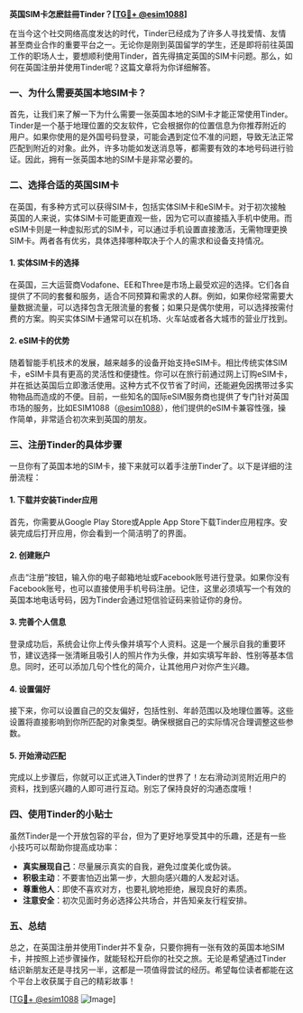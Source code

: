 **英国SIM卡怎麽註冊Tinder？[[TG💪+ @esim1088](https://t.me/s/esim1088)]**

在当今这个社交网络高度发达的时代，Tinder已经成为了许多人寻找爱情、友情甚至商业合作的重要平台之一。无论你是刚到英国留学的学生，还是即将前往英国工作的职场人士，要想顺利使用Tinder，首先得搞定英国的SIM卡问题。那么，如何在英国注册并使用Tinder呢？这篇文章将为你详细解答。

### 一、为什么需要英国本地SIM卡？

首先，让我们来了解一下为什么需要一张英国本地的SIM卡才能正常使用Tinder。Tinder是一个基于地理位置的交友软件，它会根据你的位置信息为你推荐附近的用户。如果你使用的是外国号码登录，可能会遇到定位不准的问题，导致无法正常匹配到附近的对象。此外，许多功能如发送消息等，都需要有效的本地号码进行验证。因此，拥有一张英国本地的SIM卡是非常必要的。

### 二、选择合适的英国SIM卡

在英国，有多种方式可以获得SIM卡，包括实体SIM卡和eSIM卡。对于初次接触英国的人来说，实体SIM卡可能更直观一些，因为它可以直接插入手机中使用。而eSIM卡则是一种虚拟形式的SIM卡，可以通过手机设置直接激活，无需物理更换SIM卡。两者各有优劣，具体选择哪种取决于个人的需求和设备支持情况。

#### 1. 实体SIM卡的选择

在英国，三大运营商Vodafone、EE和Three是市场上最受欢迎的选择。它们各自提供了不同的套餐和服务，适合不同预算和需求的人群。例如，如果你经常需要大量数据流量，可以选择包含无限流量的套餐；如果只是偶尔使用，可以选择按需付费的方案。购买实体SIM卡通常可以在机场、火车站或者各大城市的营业厅找到。

#### 2. eSIM卡的优势

随着智能手机技术的发展，越来越多的设备开始支持eSIM卡。相比传统实体SIM卡，eSIM卡具有更高的灵活性和便捷性。你可以在旅行前通过网上订购eSIM卡，并在抵达英国后立即激活使用。这种方式不仅节省了时间，还能避免因携带过多实物物品而造成的不便。目前，一些知名的国际eSIM服务商也提供了专门针对英国市场的服务，比如ESIM1088（[@esim1088](https://t.me/s/esim1088)），他们提供的eSIM卡兼容性强，操作简单，非常适合初次来到英国的朋友。

### 三、注册Tinder的具体步骤

一旦你有了英国本地的SIM卡，接下来就可以着手注册Tinder了。以下是详细的注册流程：

#### 1. 下载并安装Tinder应用

首先，你需要从Google Play Store或Apple App Store下载Tinder应用程序。安装完成后打开应用，你会看到一个简洁明了的界面。

#### 2. 创建账户

点击“注册”按钮，输入你的电子邮箱地址或Facebook账号进行登录。如果你没有Facebook账号，也可以直接使用手机号码注册。记住，这里必须填写一个有效的英国本地电话号码，因为Tinder会通过短信验证码来验证你的身份。

#### 3. 完善个人信息

登录成功后，系统会让你上传头像并填写个人资料。这是一个展示自我的重要环节，建议选择一张清晰且吸引人的照片作为头像，并如实填写年龄、性别等基本信息。同时，还可以添加几句个性化的简介，让其他用户对你产生兴趣。

#### 4. 设置偏好

接下来，你可以设置自己的交友偏好，包括性别、年龄范围以及地理位置等。这些设置将直接影响到你所匹配的对象类型。确保根据自己的实际情况合理调整这些参数。

#### 5. 开始滑动匹配

完成以上步骤后，你就可以正式进入Tinder的世界了！左右滑动浏览附近用户的资料，找到感兴趣的人即可进行互动。别忘了保持良好的沟通态度哦！

### 四、使用Tinder的小贴士

虽然Tinder是一个开放包容的平台，但为了更好地享受其中的乐趣，还是有一些小技巧可以帮助你提高成功率：

- **真实展现自己**：尽量展示真实的自我，避免过度美化或伪装。
- **积极主动**：不要害怕迈出第一步，大胆向感兴趣的人发起对话。
- **尊重他人**：即使不喜欢对方，也要礼貌地拒绝，展现良好的素质。
- **注意安全**：初次见面时务必选择公共场合，并告知亲友行程安排。

### 五、总结

总之，在英国注册并使用Tinder并不复杂，只要你拥有一张有效的英国本地SIM卡，并按照上述步骤操作，就能轻松开启你的社交之旅。无论是希望通过Tinder结识新朋友还是寻找另一半，这都是一项值得尝试的经历。希望每位读者都能在这个平台上收获属于自己的精彩故事！

[[TG💪+ @esim1088](https://t.me/s/esim1088) ![Image](https://i.postimg.cc/4NQfJmqS/Snipaste-2025-05-13-00-14-12.png)]
